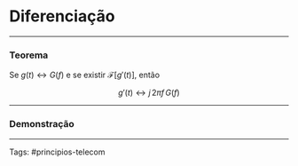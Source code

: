 # Diferenciação

---

### Teorema

Se $g(t) \leftrightarrow G(f)$ e se existir $\mathcal{F}[g'(t)]$, então

$$
{
g'(t) \leftrightarrow j\,2\pi f\,G(f)
}
$$

---

### Demonstração

---

Tags: #principios-telecom 